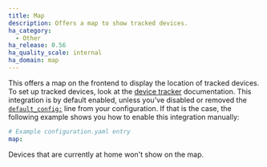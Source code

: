 ```yaml
---
title: Map
description: Offers a map to show tracked devices.
ha_category:
  - Other
ha_release: 0.56
ha_quality_scale: internal
ha_domain: map
---
```


This offers a map on the frontend to display the location of tracked devices. To set up tracked devices, look at the [device tracker](/integrations/device_tracker/) documentation. This integration is by default enabled, unless you've disabled or removed the [`default_config:`](https://www.openpeerpower.io/integrations/default_config/) line from your configuration. If that is the case, the following example shows you how to enable this integration manually:

```yaml
# Example configuration.yaml entry
map:
```

<div class='note'>
Devices that are currently at home won't show on the map.
</div>
